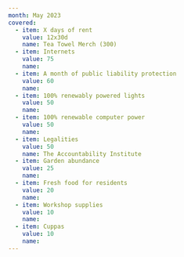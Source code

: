 ```yaml
---
month: May 2023
covered:
  - item: X days of rent
    value: 12x30d
    name: Tea Towel Merch (300)
  - item: Internets
    value: 75
    name: 
  - item: A month of public liability protection
    value: 60
    name: 
  - item: 100% renewably powered lights
    value: 50
    name: 
  - item: 100% renewable computer power
    value: 50
    name: 
  - item: Legalities
    value: 50
    name: The Accountability Institute
  - item: Garden abundance
    value: 25
    name: 
  - item: Fresh food for residents
    value: 20
    name: 
  - item: Workshop supplies
    value: 10
    name: 
  - item: Cuppas
    value: 10
    name: 
---
```

